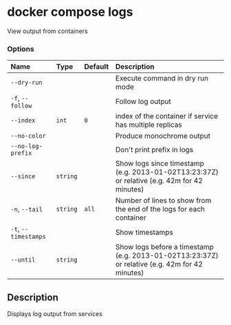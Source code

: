 # docker compose logs

<!---MARKER_GEN_START-->
View output from containers

### Options

| Name                 | Type     | Default | Description                                                                                    |
|:---------------------|:---------|:--------|:-----------------------------------------------------------------------------------------------|
| `--dry-run`          |          |         | Execute command in dry run mode                                                                |
| `-f`, `--follow`     |          |         | Follow log output                                                                              |
| `--index`            | `int`    | `0`     | index of the container if service has multiple replicas                                        |
| `--no-color`         |          |         | Produce monochrome output                                                                      |
| `--no-log-prefix`    |          |         | Don't print prefix in logs                                                                     |
| `--since`            | `string` |         | Show logs since timestamp (e.g. 2013-01-02T13:23:37Z) or relative (e.g. 42m for 42 minutes)    |
| `-n`, `--tail`       | `string` | `all`   | Number of lines to show from the end of the logs for each container                            |
| `-t`, `--timestamps` |          |         | Show timestamps                                                                                |
| `--until`            | `string` |         | Show logs before a timestamp (e.g. 2013-01-02T13:23:37Z) or relative (e.g. 42m for 42 minutes) |


<!---MARKER_GEN_END-->

## Description

Displays log output from services
